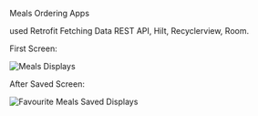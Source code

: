 Meals Ordering Apps 

used Retrofit Fetching Data REST API, 
Hilt, 
Recyclerview, 
Room. 

First Screen:


![Meals  Displays](https://user-images.githubusercontent.com/22804324/222896640-f390c413-5ff2-476b-adde-e3335dd74af7.JPG)



After Saved Screen:


![Favourite Meals Saved Displays](https://user-images.githubusercontent.com/22804324/222896655-ba5f06de-1c56-4437-b4de-bfac0c1b8ed5.JPG)
